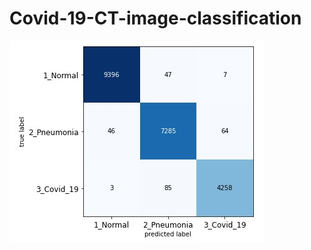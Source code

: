 # Covid-19-CT-image-classification

![Confusion Matrix Inception V3_No Data Augmentation](Confusion_matrix.jpg)
